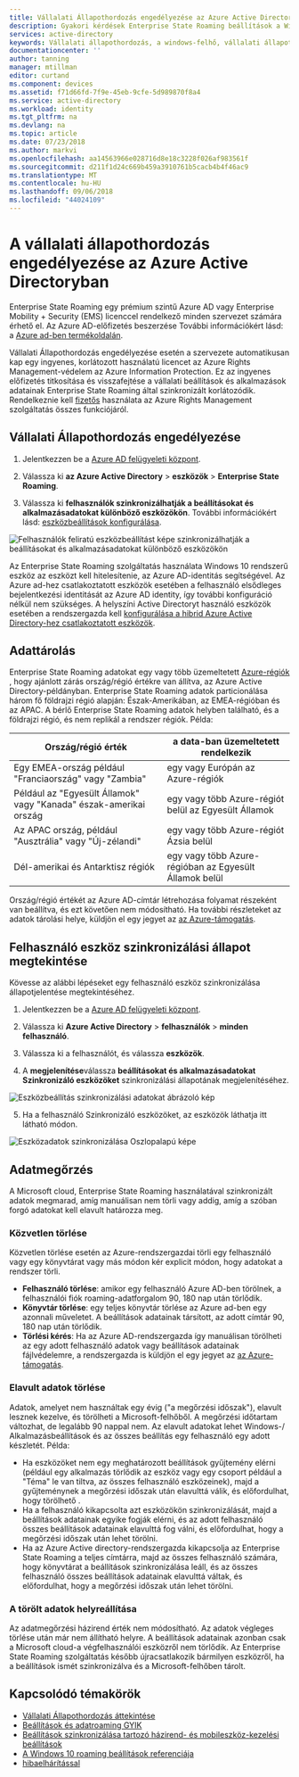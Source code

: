 ```yaml
---
title: Vállalati Állapothordozás engedélyezése az Azure Active Directoryban |} A Microsoft Docs
description: Gyakori kérdések Enterprise State Roaming beállítások a Windows-eszközökön. Enterprise State Roaming nyújt a felhasználók számára egységes felületet a Windows-eszközök között, és csökkenti az új eszköz konfigurálásához szükséges időt.
services: active-directory
keywords: Vállalati állapothordozás, a windows-felhő, vállalati állapothordozás engedélyezése
documentationcenter: ''
author: tanning
manager: mtillman
editor: curtand
ms.component: devices
ms.assetid: f71d66fd-7f9e-45eb-9cfe-5d989870f8a4
ms.service: active-directory
ms.workload: identity
ms.tgt_pltfrm: na
ms.devlang: na
ms.topic: article
ms.date: 07/23/2018
ms.author: markvi
ms.openlocfilehash: aa14563966e028716d8e18c3228f026af983561f
ms.sourcegitcommit: d211f1d24c669b459a3910761b5cacb4b4f46ac9
ms.translationtype: MT
ms.contentlocale: hu-HU
ms.lasthandoff: 09/06/2018
ms.locfileid: "44024109"
---
```

# <a name="enable-enterprise-state-roaming-in-azure-active-directory"></a>A vállalati állapothordozás engedélyezése az Azure Active Directoryban
Enterprise State Roaming egy prémium szintű Azure AD vagy Enterprise Mobility + Security (EMS) licenccel rendelkező minden szervezet számára érhető el. Az Azure AD-előfizetés beszerzése További információkért lásd: a [Azure ad-ben termékoldalán](https://azure.microsoft.com/services/active-directory).

Vállalati Állapothordozás engedélyezése esetén a szervezete automatikusan kap egy ingyenes, korlátozott használatú licencet az Azure Rights Management-védelem az Azure Information Protection. Ez az ingyenes előfizetés titkosítása és visszafejtése a vállalati beállítások és alkalmazások adatainak Enterprise State Roaming által szinkronizált korlátozódik. Rendelkeznie kell [fizetős](https://azure.microsoft.com/pricing/details/information-protection/) használata az Azure Rights Management szolgáltatás összes funkciójáról.

## <a name="to-enable-enterprise-state-roaming"></a>Vállalati Állapothordozás engedélyezése

1. Jelentkezzen be a [Azure AD felügyeleti központ](https://aad.portal.azure.com/).

2. Válassza ki **az Azure Active Directory** &gt; **eszközök** &gt; **Enterprise State Roaming**.

3. Válassza ki **felhasználók szinkronizálhatják a beállításokat és alkalmazásadatokat különböző eszközökön**. További információkért lásd: [eszközbeállítások konfigurálása](https://docs.microsoft.com/azure/active-directory/device-management-azure-portal).
  
  ![Felhasználók feliratú eszközbeállítást képe szinkronizálhatják a beállításokat és alkalmazásadatokat különböző eszközökön](./media/active-directory-windows-enterprise-state-roaming-enable/device-settings.png)
  
Az Enterprise State Roaming szolgáltatás használata Windows 10 rendszerű eszköz az eszközt kell hitelesítenie, az Azure AD-identitás segítségével. Az Azure ad-hez csatlakoztatott eszközök esetében a felhasználó elsődleges bejelentkezési identitását az Azure AD identity, így további konfiguráció nélkül nem szükséges. A helyszíni Active Directoryt használó eszközök esetében a rendszergazda kell [konfigurálása a hibrid Azure Active Directory-hez csatlakoztatott eszközök](https://docs.microsoft.com/azure/active-directory/devices/hybrid-azuread-join-manual-steps). 

## <a name="data-storage"></a>Adattárolás
Enterprise State Roaming adatokat egy vagy több üzemeltetett [Azure-régiók](https://azure.microsoft.com/regions/) , hogy ajánlott zárás ország/régió értékre van állítva, az Azure Active Directory-példányban. Enterprise State Roaming adatok particionálása három fő földrajzi régió alapján: Észak-Amerikában, az EMEA-régióban és az APAC. A bérlő Enterprise State Roaming adatok helyben található, és a földrajzi régió, és nem replikál a rendszer régiók.  Példa:

Ország/régió érték | a data-ban üzemeltetett rendelkezik
---------------------|-------------------------
Egy EMEA-ország például "Franciaország" vagy "Zambia" | egy vagy Európán az Azure-régiók 
Például az "Egyesült Államok" vagy "Kanada" észak-amerikai ország | egy vagy több Azure-régiót belül az Egyesült Államok
Az APAC ország, például "Ausztrália" vagy "Új-zélandi" | egy vagy több Azure-régiót Ázsia belül
Dél-amerikai és Antarktisz régiók | egy vagy több Azure-régióban az Egyesült Államok belül

Ország/régió értékét az Azure AD-címtár létrehozása folyamat részeként van beállítva, és ezt követően nem módosítható. Ha további részleteket az adatok tárolási helye, küldjön el egy jegyet az [az Azure-támogatás](https://azure.microsoft.com/support/options/).

## <a name="view-per-user-device-sync-status"></a>Felhasználó eszköz szinkronizálási állapot megtekintése
Kövesse az alábbi lépéseket egy felhasználó eszköz szinkronizálása állapotjelentése megtekintéséhez.

1. Jelentkezzen be a [Azure AD felügyeleti központ](https://aad.portal.azure.com/).

2. Válassza ki **Azure Active Directory** &gt; **felhasználók** &gt; **minden felhasználó**.

3. Válassza ki a felhasználót, és válassza **eszközök**.

4. A **megjelenítése**válassza **beállításokat és alkalmazásadatokat Szinkronizáló eszközöket** szinkronizálási állapotának megjelenítéséhez.
  
  ![Eszközbeállítás szinkronizálási adatokat ábrázoló kép](./media/active-directory-windows-enterprise-state-roaming-enable/sync-status.png)
  
5. Ha a felhasználó Szinkronizáló eszközöket, az eszközök láthatja itt látható módon.
  
  ![Eszközadatok szinkronizálása Oszlopalapú képe](./media/active-directory-windows-enterprise-state-roaming-enable/device-status-row.png)

## <a name="data-retention"></a>Adatmegőrzés
A Microsoft cloud, Enterprise State Roaming használatával szinkronizált adatok megmarad, amíg manuálisan nem törli vagy addig, amíg a szóban forgó adatokat kell elavult határozza meg. 

### <a name="explicit-deletion"></a>Közvetlen törlése
Közvetlen törlése esetén az Azure-rendszergazdai törli egy felhasználó vagy egy könyvtárat vagy más módon kér explicit módon, hogy adatokat a rendszer törli.

* **Felhasználó törlése**: amikor egy felhasználó Azure AD-ben törölnek, a felhasználói fiók roaming-adatforgalom 90, 180 nap után törlődik. 
* **Könyvtár törlése**: egy teljes könyvtár törlése az Azure ad-ben egy azonnali műveletet. A beállítások adatainak társított, az adott címtár 90, 180 nap után törlődik. 
* **Törlési kérés**: Ha az Azure AD-rendszergazda így manuálisan törölheti az egy adott felhasználó adatok vagy beállítások adatainak fájlvédelemre, a rendszergazda is küldjön el egy jegyet az [az Azure-támogatás](https://azure.microsoft.com/support/). 

### <a name="stale-data-deletion"></a>Elavult adatok törlése
Adatok, amelyet nem használtak egy évig ("a megőrzési időszak"), elavult lesznek kezelve, és törölheti a Microsoft-felhőből. A megőrzési időtartam változhat, de legalább 90 nappal nem. Az elavult adatokat lehet Windows-/ Alkalmazásbeállítások és az összes beállítás egy felhasználó egy adott készletét. Példa:

* Ha eszközöket nem egy meghatározott beállítások gyűjtemény elérni (például egy alkalmazás törlődik az eszköz vagy egy csoport például a "Téma" le van tiltva, az összes felhasználó eszközeinek), majd a gyűjteménynek a megőrzési időszak után elavulttá válik, és előfordulhat, hogy törölhető . 
* Ha a felhasználó kikapcsolta azt eszközökön szinkronizálását, majd a beállítások adatainak egyike fogják elérni, és az adott felhasználó összes beállítások adatainak elavulttá fog válni, és előfordulhat, hogy a megőrzési időszak után lehet törölni. 
* Ha az Azure Active directory-rendszergazda kikapcsolja az Enterprise State Roaming a teljes címtárra, majd az összes felhasználó számára, hogy könyvtárat a beállítások szinkronizálása leáll, és az összes felhasználó összes beállítások adatainak elavulttá váltak, és előfordulhat, hogy a megőrzési időszak után lehet törölni. 

### <a name="deleted-data-recovery"></a>A törölt adatok helyreállítása
Az adatmegőrzési házirend érték nem módosítható. Az adatok végleges törlése után már nem állítható helyre. A beállítások adatainak azonban csak a Microsoft cloud-a végfelhasználói eszközről nem törlődik. Az Enterprise State Roaming szolgáltatás később újracsatlakozik bármilyen eszközről, ha a beállítások ismét szinkronizálva és a Microsoft-felhőben tárolt.

## <a name="related-topics"></a>Kapcsolódó témakörök
* [Vállalati Állapothordozás áttekintése](active-directory-windows-enterprise-state-roaming-overview.md)
* [Beállítások és adatroaming GYIK](active-directory-windows-enterprise-state-roaming-faqs.md)
* [Beállítások szinkronizálása tartozó házirend- és mobileszköz-kezelési beállítások](active-directory-windows-enterprise-state-roaming-group-policy-settings.md)
* [A Windows 10 roaming beállítások referenciája](active-directory-windows-enterprise-state-roaming-windows-settings-reference.md)
* [hibaelhárítással](active-directory-windows-enterprise-state-roaming-troubleshooting.md)
